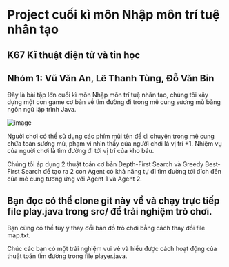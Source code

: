 # Project cuối kì môn Nhập môn trí tuệ nhân tạo

## K67 Kĩ thuật điện tử và tin học

## Nhóm 1: Vũ Văn An, Lê Thanh Tùng, Đỗ Văn Bin

Đây là bài tập lớn cuối kì môn Nhập môn trí tuệ nhân tạo, chúng tôi xây dựng một con game cơ bản về tìm đường đi trong mê cung sương mù bằng ngôn ngữ lập trình Java.

![image](https://github.com/user-attachments/assets/ac144644-33fa-440a-a66c-5e7b0f3773d1)

Người chơi có thể sử dụng các phím mũi tên để di chuyên trong mê cung chứa toàn sương mù, phạm vi nhìn thấy của người chơi là vị trí +1. Nhiệm vụ của người chơi là tìm đường đi tới vị trí của kho báu.

Chúng tôi áp dụng 2 thuật toán cơ bản Depth-First Search và Greedy Best-First Search để tạo ra 2 con Agent có khả năng tự đi tìm đường tới đích đến của mê cung tương ứng với Agent 1 và Agent 2.

## Bạn đọc có thể clone git này về và chạy trực tiếp file play.java trong src/ để trải nghiệm trò chơi. 

Bạn cũng có thể tùy ý thay đổi bản đồ trò chơi bằng cách thay đổi file map.txt.

Chúc các bạn có một trải nghiệm vui vẻ và hiểu được cách hoạt động của thuật toán tìm đường trong file player.java.
